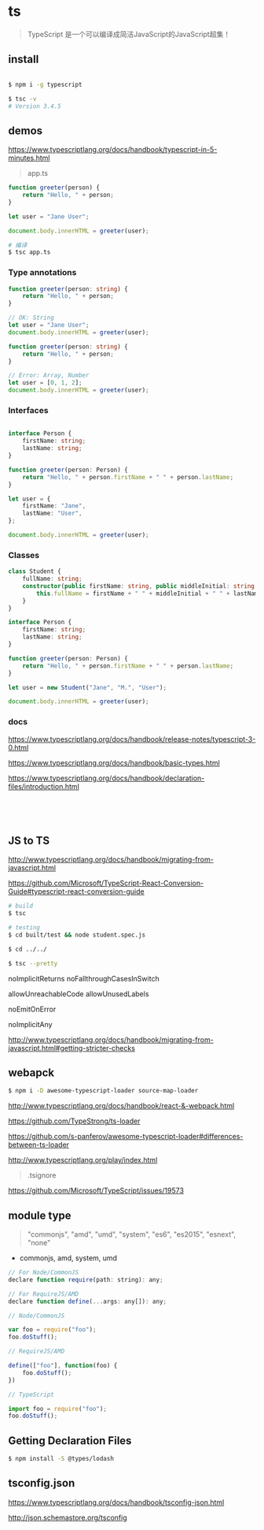 # ts

> TypeScript 是一个可以编译成简洁JavaScript的JavaScript超集！


## install

```sh

$ npm i -g typescript

$ tsc -v
# Version 3.4.5

```

## demos

https://www.typescriptlang.org/docs/handbook/typescript-in-5-minutes.html

> app.ts

```ts
function greeter(person) {
    return "Hello, " + person;
}

let user = "Jane User";

document.body.innerHTML = greeter(user);

```

```sh
# 编译
$ tsc app.ts

```

### Type annotations

```ts
function greeter(person: string) {
    return "Hello, " + person;
}

// OK: String
let user = "Jane User";
document.body.innerHTML = greeter(user);

```

```ts
function greeter(person: string) {
    return "Hello, " + person;
}

// Error: Array, Number
let user = [0, 1, 2];
document.body.innerHTML = greeter(user);

```

### Interfaces

```ts

interface Person {
    firstName: string;
    lastName: string;
}

function greeter(person: Person) {
    return "Hello, " + person.firstName + " " + person.lastName;
}

let user = {
    firstName: "Jane",
    lastName: "User",
};

document.body.innerHTML = greeter(user);

```
### Classes

```ts
class Student {
    fullName: string;
    constructor(public firstName: string, public middleInitial: string, public lastName: string) {
        this.fullName = firstName + " " + middleInitial + " " + lastName;
    }
}

interface Person {
    firstName: string;
    lastName: string;
}

function greeter(person: Person) {
    return "Hello, " + person.firstName + " " + person.lastName;
}

let user = new Student("Jane", "M.", "User");

document.body.innerHTML = greeter(user);

```
### docs


https://www.typescriptlang.org/docs/handbook/release-notes/typescript-3-0.html

https://www.typescriptlang.org/docs/handbook/basic-types.html

https://www.typescriptlang.org/docs/handbook/declaration-files/introduction.html



```ts

```
###

```ts

```
###

```ts

```

## JS to TS

http://www.typescriptlang.org/docs/handbook/migrating-from-javascript.html

https://github.com/Microsoft/TypeScript-React-Conversion-Guide#typescript-react-conversion-guide

```sh
# build
$ tsc

# testing
$ cd built/test && node student.spec.js

$ cd ../../

$ tsc --pretty
```

noImplicitReturns
noFallthroughCasesInSwitch

allowUnreachableCode
allowUnusedLabels

noEmitOnError

noImplicitAny

http://www.typescriptlang.org/docs/handbook/migrating-from-javascript.html#getting-stricter-checks

## webapck

```sh
$ npm i -D awesome-typescript-loader source-map-loader

```

http://www.typescriptlang.org/docs/handbook/react-&-webpack.html

https://github.com/TypeStrong/ts-loader

https://github.com/s-panferov/awesome-typescript-loader#differences-between-ts-loader

http://www.typescriptlang.org/play/index.html

> .tsignore

https://github.com/Microsoft/TypeScript/issues/19573

## module type

> "commonjs", "amd", "umd", "system", "es6", "es2015", "esnext", "none"

* commonjs, amd, system, umd

```js
// For Node/CommonJS
declare function require(path: string): any;

// For RequireJS/AMD
declare function define(...args: any[]): any;

```

```js
// Node/CommonJS

var foo = require("foo");
foo.doStuff();

// RequireJS/AMD

define(["foo"], function(foo) {
    foo.doStuff();
})

// TypeScript

import foo = require("foo");
foo.doStuff();

```

## Getting Declaration Files

```sh
$ npm install -S @types/lodash

```

## tsconfig.json

https://www.typescriptlang.org/docs/handbook/tsconfig-json.html

http://json.schemastore.org/tsconfig


